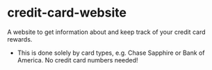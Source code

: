 # credit-card-website

A website to get information about and keep track of your credit card rewards.

- This is done solely by card types, e.g. Chase Sapphire or Bank of America. No credit card numbers needed!
